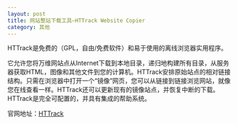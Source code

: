 ```yaml
---
layout: post
title: 网站整站下载工具—HTTrack Website Copier
category: 其他
---
```


HTTrack是免费的（GPL，自由/免费软件）和易于使用的离线浏览器实用程序。

它允许您将万维网站点从Internet下载到本地目录，递归地构建所有目录，从服务器获取HTML，图像和其他文件到您的计算机。HTTrack安排原始站点的相对链接结构。只需在浏览器中打开一个“镜像”网页，您可以从链接到链接浏览网站，就像您在线查看一样。HTTrack还可以更新现有的镜像站点，并恢复中断的下载。HTTrack是完全可配置的，并具有集成的帮助系统。

官网地址：[HTTrack](https://www.httrack.com/)
